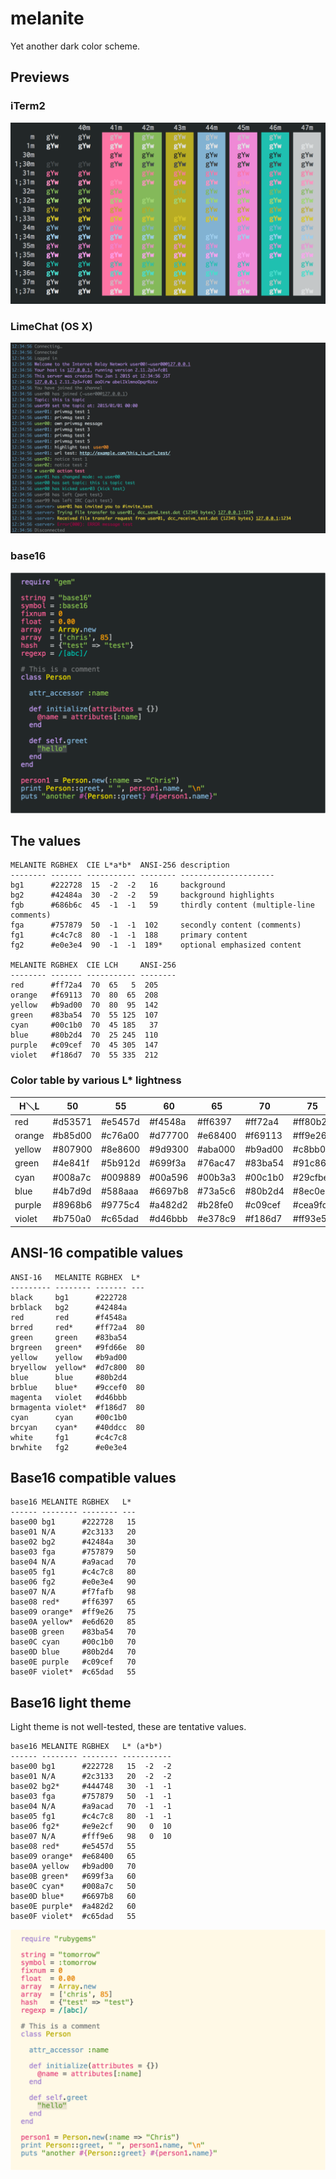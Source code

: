 # melanite
Yet another dark color scheme.

## Previews
### iTerm2
![melanite Preview (iTerm2)](https://raw.githubusercontent.com/lpm11/melanite/master/schemes/iterm2/melanite-preview.png)

### LimeChat (OS X)
![melanite Preview (LimeChat (OSX))](https://raw.githubusercontent.com/lpm11/melanite/master/schemes/limechat-osx/melanite-preview.png)

### base16
![melanite Preview (base16)](https://raw.githubusercontent.com/lpm11/melanite/master/schemes/base16/melanite-preview.png)

## The values
```
MELANITE RGBHEX  CIE L*a*b*  ANSI-256 description
-------- ------- ----------- -------- ---------------------
bg1      #222728  15  -2  -2   16     background
bg2      #42484a  30  -2  -2   59     background highlights
fgb      #686b6c  45  -1  -1   59     thirdly content (multiple-line comments)
fga      #757879  50  -1  -1  102     secondly content (comments)
fg1      #c4c7c8  80  -1  -1  188     primary content
fg2      #e0e3e4  90  -1  -1  189*    optional emphasized content

MELANITE RGBHEX  CIE LCH     ANSI-256
-------- ------- ----------- --------
red      #ff72a4  70  65   5  205
orange   #f69113  70  80  65  208
yellow   #b9ad00  70  80  95  142
green    #83ba54  70  55 125  107
cyan     #00c1b0  70  45 185   37
blue     #80b2d4  70  25 245  110
purple   #c09cef  70  45 305  147
violet   #f186d7  70  55 335  212
```

### Color table by various L* lightness
|  H＼L  |      50 |      55 |      60 |      65 |      70 |      75 |      80 |      85 |      90 |
| ------ | ------- | ------- | ------- | ------- | ------- | ------- | ------- | ------- | ------- |
|    red | #d53571 | #e5457d | #f4548a | #ff6397 | #ff72a4 | #ff80b2 | #ff8fbf | #ff9dcd | #ffabdb |
| orange | #b85d00 | #c76a00 | #d77700 | #e68400 | #f69113 | #ff9e26 | #ffac36 | #ffba44 | #ffc852 |
| yellow | #807900 | #8e8600 | #9d9300 | #aba000 | #b9ad00 | #c8bb00 | #d7c800 | #e6d620 | #f5e434 |
|  green | #4e841f | #5b912d | #699f3a | #76ac47 | #83ba54 | #91c861 | #9fd66e | #ade47b | #bbf288 |
|   cyan | #008a7c | #009889 | #00a596 | #00b3a3 | #00c1b0 | #29cfbe | #40ddcc | #53ebda | #64fae8 |
|   blue | #4b7d9d | #588aaa | #6697b8 | #73a5c6 | #80b2d4 | #8ec0e2 | #9ccef0 | #aadcff | #b8eaff |
| purple | #8968b6 | #9775c4 | #a482d2 | #b28fe0 | #c09cef | #cea9fd | #dcb7ff | #ebc5ff | #f9d3ff |
| violet | #b750a0 | #c65dad | #d46bbb | #e378c9 | #f186d7 | #ff93e5 | #ffa1f3 | #ffafff | #ffbdff |

## ANSI-16 compatible values
```
ANSI-16   MELANITE RGBHEX  L*
--------- -------- ------- ---
black     bg1      #222728
brblack   bg2      #42484a
red       red      #f4548a
brred     red*     #ff72a4  80
green     green    #83ba54
brgreen   green*   #9fd66e  80
yellow    yellow   #b9ad00
bryellow  yellow*  #d7c800  80
blue      blue     #80b2d4
brblue    blue*    #9ccef0  80
magenta   violet   #d46bbb
brmagenta violet*  #f186d7  80
cyan      cyan     #00c1b0
brcyan    cyan*    #40ddcc  80
white     fg1      #c4c7c8
brwhite   fg2      #e0e3e4
```

## Base16 compatible values
```
base16 MELANITE RGBHEX   L*
------ -------- -------- ---
base00 bg1      #222728   15
base01 N/A      #2c3133   20
base02 bg2      #42484a   30
base03 fga      #757879   50
base04 N/A      #a9acad   70
base05 fg1      #c4c7c8   80
base06 fg2      #e0e3e4   90
base07 N/A      #f7fafb   98
base08 red*     #ff6397   65
base09 orange*  #ff9e26   75
base0A yellow*  #e6d620   85
base0B green    #83ba54   70
base0C cyan     #00c1b0   70
base0D blue     #80b2d4   70
base0E purple   #c09cef   70
base0F violet*  #c65dad   55
```

## Base16 light theme
Light theme is not well-tested, these are tentative values.

```
base16 MELANITE RGBHEX   L* (a*b*)
------ -------- -------- -----------
base00 bg1      #222728   15  -2  -2
base01 N/A      #2c3133   20  -2  -2
base02 bg2*     #444748   30  -1  -1
base03 fga      #757879   50  -1  -1
base04 N/A      #a9acad   70  -1  -1
base05 fg1      #c4c7c8   80  -1  -1
base06 fg2*     #e9e2cf   90   0  10
base07 N/A      #fff9e6   98   0  10
base08 red*     #e5457d   55
base09 orange*  #e68400   65
base0A yellow   #b9ad00   70
base0B green*   #699f3a   60
base0C cyan*    #008a7c   50
base0D blue*    #6697b8   60
base0E purple*  #a482d2   60
base0F violet*  #c65dad   55
```

![melanite-light Preview (base16)](https://raw.githubusercontent.com/lpm11/melanite/master/schemes/base16/melanite-light-preview.png)
